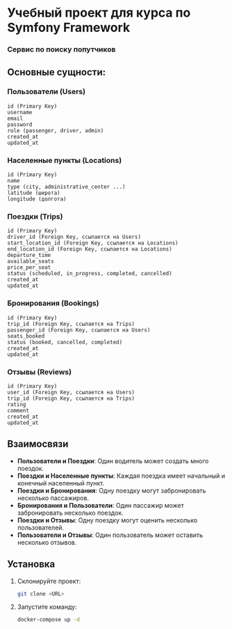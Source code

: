 # Учебный проект для курса по Symfony Framework

### Сервис по поиску попутчиков

## Основные сущности:

### Пользователи (Users)
```text
id (Primary Key)
username
email
password
role (passenger, driver, admin)
created_at
updated_at
```

### Населенные пункты (Locations)
```text
id (Primary Key)
name
type (city, administrative_center ...)
latitude (широта)
longitude (долгота)
```

### Поездки (Trips)
```text
id (Primary Key)
driver_id (Foreign Key, ссылается на Users)
start_location_id (Foreign Key, ссылается на Locations)
end_location_id (Foreign Key, ссылается на Locations)
departure_time
available_seats
price_per_seat
status (scheduled, in_progress, completed, cancelled)
created_at
updated_at
```

### Бронирования (Bookings)
```text
id (Primary Key)
trip_id (Foreign Key, ссылается на Trips)
passenger_id (Foreign Key, ссылается на Users)
seats_booked
status (booked, cancelled, completed)
created_at
updated_at
```

### Отзывы (Reviews)
```text
id (Primary Key)
user_id (Foreign Key, ссылается на Users)
trip_id (Foreign Key, ссылается на Trips)
rating
comment
created_at
updated_at
```

## Взаимосвязи

- **Пользователи и Поездки**: Один водитель может создать много поездок.
- **Поездки и Населенные пункты**: Каждая поездка имеет начальный и конечный населенный пункт.
- **Поездки и Бронирования**: Одну поездку могут забронировать несколько пассажиров.
- **Бронирования и Пользователи**: Один пассажир может забронировать несколько поездок.
- **Поездки и Отзывы**: Одну поездку могут оценить несколько пользователей.
- **Пользователи и Отзывы**: Один пользователь может оставить несколько отзывов.

## Установка

1. Склонируйте проект:
   ```sh
   git clone <URL>
   ```

2. Запустите команду:
   ```sh
   docker-compose up -d
   ```

